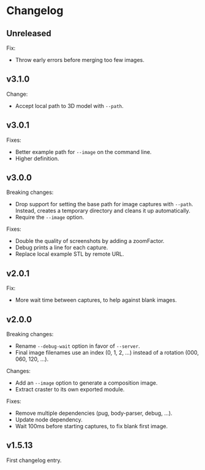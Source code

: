 # Changelog

## Unreleased

Fix:

- Throw early errors before merging too few images.

## v3.1.0

Change:

- Accept local path to 3D model with `--path`.

## v3.0.1

Fixes:

- Better example path for `--image` on the command line.
- Higher definition.

## v3.0.0

Breaking changes:

- Drop support for setting the base path for image captures with `--path`.
  Instead, creates a temporary directory and cleans it up automatically.
- Require the `--image` option.

Fixes:

- Double the quality of screenshots by adding a zoomFactor.
- Debug prints a line for each capture.
- Replace local example STL by remote URL.

## v2.0.1

Fix:

- More wait time between captures, to help against blank images.

## v2.0.0

Breaking changes:

- Rename `--debug-wait` option in favor of `--server`.
- Final image filenames use an index (0, 1, 2, …) instead of
  a rotation (000, 060, 120, …).

Changes:

- Add an `--image` option to generate a composition image.
- Extract craster to its own exported module.

Fixes:

- Remove multiple dependencies (pug, body-parser, debug, …).
- Update node dependency.
- Wait 100ms before starting captures, to fix blank first image.

## v1.5.13

First changelog entry.
